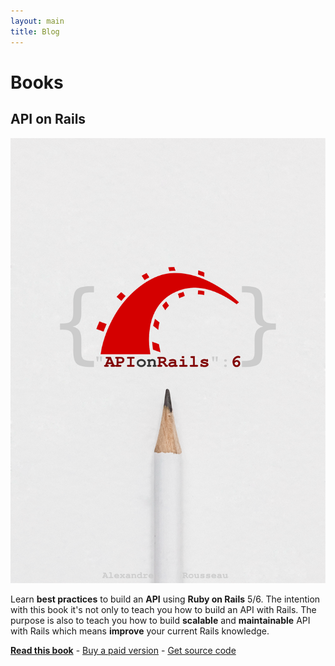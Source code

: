 ```yaml
---
layout: main
title: Blog
---
```


# Books

## API on Rails

![API on Rails](/img/books/api-on-rails.svg)

Learn **best practices** to build an **API** using **Ruby on Rails** 5/6. The intention with this book it's not only to teach you how to build an API with Rails. The purpose is also to teach you how to build **scalable** and **maintainable** API with Rails which means **improve** your current Rails knowledge.

[**Read this book**](/) - [Buy a paid version](https://leanpub.com/apionrails6/) - [Get source code](https://github.com/madeindjs/api_on_rails)
